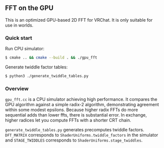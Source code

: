 ## FFT on the GPU

This is an optimized GPU-based 2D FFT for VRChat. It is only suitable for use
in worlds.

### Quick start

Run CPU simulator:

```bash
$ cmake .. && cmake --build . && ./gpu_fft
```

Generate twiddle factor tables:

```bash
$ python3 ./generate_twiddle_tables.py
```

### Overview

`gpu_fft.cc` is a CPU simulator achieving high performance. It compares the GPU
algorithm against a simple radix-2 algorithm, demonstrating agreement within
some modest epsilons. Because higher radix FFTs do more sequential adds than
lower ffts, there is substantial error. In exchange, higher radices let you
compute FFTs with a shorter CRT chain.

`generate_twiddle_tables.py` generates precomputes twiddle factors.
`DFT_MATRIX` corresponds to `ShaderUniforms.twiddle_factors` in the simulator
and `STAGE_TWIDDLES` corresponds to `ShaderUniforms.stage_twiddles`.

